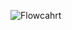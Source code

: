 ![Flowcahrt](https://user-images.githubusercontent.com/72010018/103462105-4e6ea400-4d23-11eb-93f5-f485b19350c8.png)
